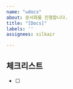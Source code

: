 ```yaml
---
name: "✉️docs"
about: 문서화를 진행합니다.
title: "[Docs]"
labels: ''
assignees: silkair

---
```


<!-- 해당 브랜치에서 작업할 내용을 간단하게 작성해주세요 -->

## 체크리스트

<!-- 참고 레퍼런스, 스크린샷 등 issue와 관련된 참고 자료가 있다면 첨부해주세요. -->

- [ ]

